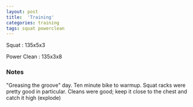 ```yaml
---
layout: post
title:  'Training'
categories: training
tags: squat powerclean
---
```


Squat       :   135x5x3

Power Clean :   135x3x8

### Notes

"Greasing the groove" day. Ten minute bike to warmup. Squat racks were pretty good in
particular. Cleans were good; keep it close to the chest and catch it high (explode)
